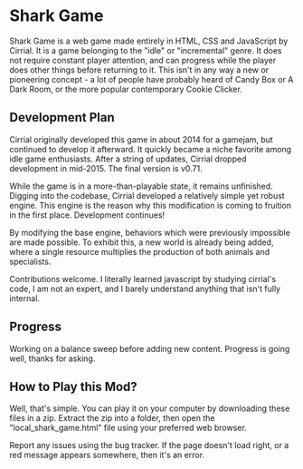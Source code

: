 # Shark Game #

Shark Game is a web game made entirely in HTML, CSS and JavaScript by Cirrial. It is a game belonging to the "idle" or "incremental" genre. It does not require constant player attention, and can progress while the player does other things before returning to it. This isn't in any way a new or pioneering concept - a lot of people have probably heard of Candy Box or A Dark Room, or the more popular contemporary Cookie Clicker.

## Development Plan ##

Cirrial originally developed this game in about 2014 for a gamejam, but continued to develop it afterward. It quickly became a niche favorite among idle game enthusiasts. After a string of updates, Cirrial dropped development in mid-2015. The final version is v0.71.

While the game is in a more-than-playable state, it remains unfinished. Digging into the codebase, Cirrial developed a relatively simple yet robust engine.
This engine is the reason why this modification is coming to fruition in the first place. Development continues!

By modifying the base engine, behaviors which were previously impossible are made possible. To exhibit this, a new world is already being added,
where a single resource multiplies the production of both animals and specialists.

Contributions welcome. I literally learned javascript by studying cirrial's code, I am not an expert, and I barely understand anything that isn't fully internal.

## Progress ##

Working on a balance sweep before adding new content. Progress is going well, thanks for asking.

## How to Play this Mod? ##

Well, that's simple. You can play it on your computer by downloading these files in a zip. Extract the zip into a folder, then open the "local_shark_game.html" file using your preferred web browser.

Report any issues using the bug tracker. If the page doesn't load right, or a red message appears somewhere, then it's an error.
